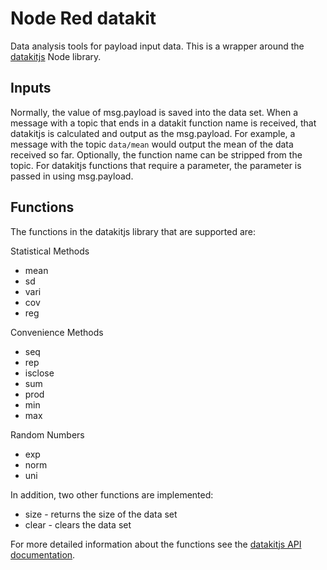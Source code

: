 # Node Red datakit

Data analysis tools for payload input data. This is a wrapper around the [datakitjs](https://www.npmjs.com/package/datakitjs) Node library.

## Inputs

Normally, the value of msg.payload is saved into the data set. When a message with a topic that ends in a datakit function name is received, that datakitjs is calculated and output as the msg.payload. For example, a message with the topic `data/mean` would output the mean of the data received so far. Optionally, the function name can be stripped from the topic. For datakitjs functions that require a parameter, the parameter is passed in using msg.payload.

## Functions

The functions in the datakitjs library that are supported are:

Statistical Methods

- mean
- sd
- vari
- cov
- reg

Convenience Methods
- seq
- rep
- isclose
- sum
- prod
- min
- max

Random Numbers
- exp
- norm
- uni


In addition, two other functions are implemented:

- size - returns the size of the data set
- clear - clears the data set

For more detailed information about the functions see the [datakitjs API documentation](https://github.com/NathanEpstein/datakit).
